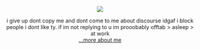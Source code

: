 


<p align="center">
<img src="https://files.catbox.moe/0186bp.png">
</p>



<p align="center">
    i give up dont copy me and dont come to me about discourse idgaf i block people i dont like ty. 
    if im not replying to u im prooobably offtab > asleep > at work
    <br> <a href="https://github.com/megatensei/xtra">...more about me</a>  
</p>    
